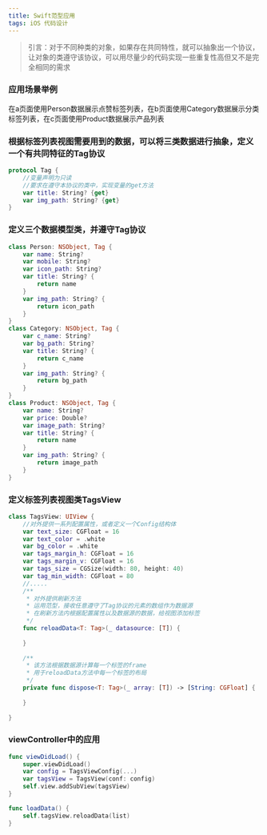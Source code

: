 ```yaml
---
title: Swift范型应用
tags: iOS 代码设计
---
```

> 引言：对于不同种类的对象，如果存在共同特性，就可以抽象出一个协议，让对象的类遵守该协议，可以用尽量少的代码实现一些重复性高但又不是完全相同的需求

### 应用场景举例
在a页面使用Person数据展示点赞标签列表，在b页面使用Category数据展示分类标签列表，在c页面使用Product数据展示产品列表
### 根据标签列表视图需要用到的数据，可以将三类数据进行抽象，定义一个有共同特征的Tag协议
```swift
protocol Tag {
	//变量声明为只读
	//要求在遵守本协议的类中，实现变量的get方法
	var title: String? {get}
	var img_path: String? {get}
}
```
### 定义三个数据模型类，并遵守Tag协议
```swift
class Person: NSObject, Tag {
	var name: String?
	var mobile: String?
	var icon_path: String?
	var title: String? {
		return name
	}
	var img_path: String? {
		return icon_path
	}
}
class Category: NSObject, Tag {
	var c_name: String?
	var bg_path: String?
	var title: String? {
		return c_name
	}
	var img_path: String? {
		return bg_path
	}
}
class Product: NSObject, Tag {
	var name: String?
	var price: Double?
	var image_path: String?
	var title: String? {
		return name
	}
	var img_path: String? {
		return image_path
	}
}
```

### 定义标签列表视图类TagsView
```swift
class TagsView: UIView {
	//对外提供一系列配置属性，或者定义一个Config结构体
	var text_size: CGFloat = 16
	var text_color = .white
	var bg_color = .white
	var tags_margin_h: CGFloat = 16
	var tags_margin_v: CGFloat = 16
	var tags_size = CGSize(width: 80, height: 40)
	var tag_min_width: CGFloat = 80
	//.....
	/**
	 * 对外提供刷新方法
	 * 运用范型，接收任意遵守了Tag协议的元素的数组作为数据源
	 * 在刷新方法内根据配置属性以及数据源的数据，给视图添加标签
	 */
	func reloadData<T: Tag>(_ datasource: [T]) {
		
	}
	
	/**
	 * 该方法根据数据源计算每一个标签的frame
	 * 用于reloadData方法中每一个标签的布局
	 */
	private func dispose<T: Tag>(_ array: [T]) -> [String: CGFloat] {
		
	}
	
}
```

### viewController中的应用

```swift
func viewDidLoad() {
	super.viewDidLoad()
	var config = TagsViewConfig(...)
	var tagsView = TagsView(conf: config)
	self.view.addSubView(tagsView)
}

func loadData() {
	self.tagsView.reloadData(list)
}
```
